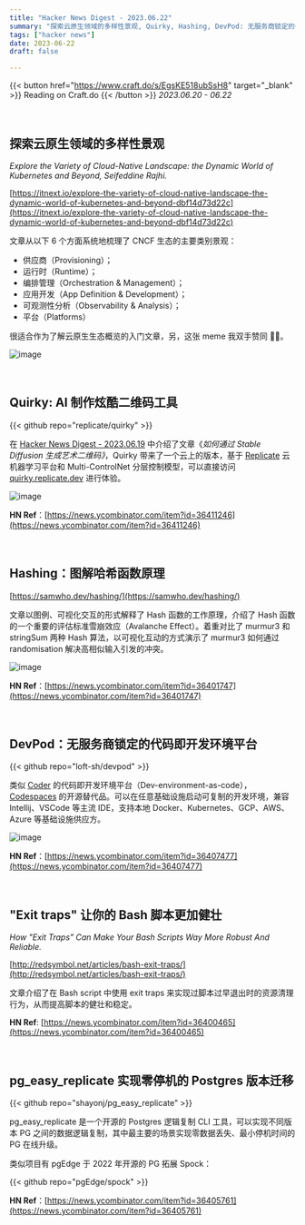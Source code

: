 ```yaml
---
title: "Hacker News Digest - 2023.06.22"
summary: "探索云原生领域的多样性景观, Quirky, Hashing, DevPod: 无服务商锁定的代码即开发环境平台, Exit traps 让你的 Bash 脚本更加健壮, pg_easy_replicate 实现零停机的 Postgres 版本迁移"
tags: ["hacker news"]
date: 2023-06-22
draft: false

---
```




{{< button href="https://www.craft.do/s/EgsKE518ubSsH8" target="_blank" >}}
Reading on Craft.do
{{< /button >}}
*2023.06.20 - 06.22*

<br/>

## 探索云原生领域的多样性景观


*Explore the Variety of Cloud-Native Landscape: the Dynamic World of Kubernetes and Beyond, Seifeddine Rajhi.*

[https://itnext.io/explore-the-variety-of-cloud-native-landscape-the-dynamic-world-of-kubernetes-and-beyond-dbf14d73d22c](https://itnext.io/explore-the-variety-of-cloud-native-landscape-the-dynamic-world-of-kubernetes-and-beyond-dbf14d73d22c)

文章从以下 6 个方面系统地梳理了 CNCF 生态的主要类别景观：


- 供应商（Provisioning）；
- 运行时（Runtime）；
- 编排管理（Orchestration & Management）；
- 应用开发（App Definition & Development）；
- 可观测性分析（Observability & Analysis）；
- 平台（Platforms）

很适合作为了解云原生生态概览的入门文章，另，这张 meme 我双手赞同 🙌🏻。

![image](https://miro.medium.com/v2/resize:fit:700/0*qpz3BAbT-VpLts-D)

<br/>

## Quirky: AI 制作炫酷二维码工具

{{< github repo="replicate/quirky" >}}

在 [Hacker News Digest - 2023.06.19](craftdocs://open?blockId=2FAB8450-37A4-4627-AC30-10444DE8CB90&spaceId=3244b567-56c9-a9dc-69a6-e81686ade52e) 中介绍了文章《*如何通过 Stable Diffusion 生成艺术二维码》*，Quirky 带来了一个云上的版本，基于 [Replicate](https://replicate.com/) 云机器学习平台和 Multi-ControlNet 分层控制模型，可以直接访问 [quirky.replicate.dev](https://quirky.replicate.dev/) 进行体验。

![image](https://res.craft.do/user/full/3244b567-56c9-a9dc-69a6-e81686ade52e/doc/21CE6B7A-7386-49E4-BBA7-25B81BABEF99/7AA2E7E4-E708-4A0E-AB55-579AD6ED1639_2/AO15eCq9DkShGWzN6QsmDXMZ1decJtzuPbkm2DyNT98z/Image.png)

**HN Ref**：[https://news.ycombinator.com/item?id=36411246](https://news.ycombinator.com/item?id=36411246)

<br/>

## Hashing：图解哈希函数原理



[https://samwho.dev/hashing/](https://samwho.dev/hashing/)

文章以图例、可视化交互的形式解释了 Hash 函数的工作原理，介绍了 Hash 函数的一个重要的评估标准雪崩效应（Avalanche Effect）。着重对比了 murmur3 和 stringSum 两种 Hash 算法，以可视化互动的方式演示了 murmur3 如何通过 randomisation 解决高相似输入引发的冲突。

![image](https://res.craft.do/user/full/3244b567-56c9-a9dc-69a6-e81686ade52e/doc/21CE6B7A-7386-49E4-BBA7-25B81BABEF99/1DA2EDD5-D731-4D6F-AB13-F43F0B83C454_2/hmLwdb1ul8p7aocNnZd2a8HynOODyhF343hDDxyxbJYz/Image.png)

**HN Ref**：[https://news.ycombinator.com/item?id=36401747](https://news.ycombinator.com/item?id=36401747)

<br/>

## DevPod：无服务商锁定的代码即开发环境平台


{{< github repo="loft-sh/devpod" >}}


类似 [Coder](https://coder.com/) 的代码即开发环境平台（Dev-environment-as-code），[Codespaces](https://github.com/features/codespaces) 的开源替代品。可以在任意基础设施启动可复制的开发环境，兼容 Intellij、VSCode 等主流 IDE，支持本地 Docker、Kubernetes、GCP、AWS、Azure 等基础设施供应方。

![image](https://github.com/loft-sh/devpod/raw/main/docs/static/media/devpod-flow.gif)

**HN Ref**：[https://news.ycombinator.com/item?id=36407477](https://news.ycombinator.com/item?id=36407477)

<br/>

## "Exit traps" 让你的 Bash 脚本更加健壮



*How "Exit Traps" Can Make Your Bash Scripts Way More Robust And Reliable.*

[http://redsymbol.net/articles/bash-exit-traps/](http://redsymbol.net/articles/bash-exit-traps/)

文章介绍了在 Bash script 中使用 exit traps 来实现过脚本过早退出时的资源清理行为，从而提高脚本的健壮和稳定。

**HN Ref**: [https://news.ycombinator.com/item?id=36400465](https://news.ycombinator.com/item?id=36400465)

<br/>

## pg_easy_replicate 实现零停机的 Postgres 版本迁移

{{< github repo="shayonj/pg_easy_replicate" >}}

pg_easy_replicate 是一个开源的 Postgres 逻辑复制 CLI 工具，可以实现不同版本 PG 之间的数据逻辑复制，其中最主要的场景实现零数据丢失、最小停机时间的 PG 在线升级。

类似项目有 pgEdge 于 2022 年开源的 PG 拓展 Spock：

{{< github repo="pgEdge/spock" >}}

**HN Ref**：[https://news.ycombinator.com/item?id=36405761](https://news.ycombinator.com/item?id=36405761)

